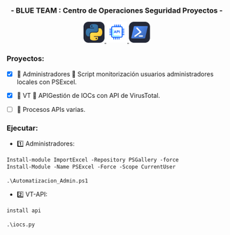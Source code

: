 <h3 align="center">- BLUE TEAM : Centro de Operaciones Seguridad Proyectos -</h3>

<p align="center">
  <a href="https://skillicons.dev">
    <img src="./icons/Python-Dark.svg" width="48">
    <img src="./icons/api.svg" width="48">
    <img src="./icons/Powershell-Dark.svg" width="48">
  </a>
</p>

<h3>Proyectos:</h3>

- [x] :anger: Administradores :open_file_folder: Script monitorización usuarios administradores locales con PSExcel.
- [x] :anger: VT :open_file_folder: APIGestión de IOCs con API de VirusTotal.
- [ ] :anger: Procesos APIs varias.


<h3>Ejecutar:</h3>

  - :one: Administradores:

```
Install-module ImportExcel -Repository PSGallery -force
Install-Module -Name PSExcel -Force -Scope CurrentUser

.\Automatizacion_Admin.ps1
```

  - :two: VT-API:

```
install api

.\iocs.py
```
